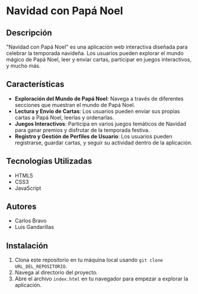 # Navidad con Papá Noel

## Descripción
"Navidad con Papá Noel" es una aplicación web interactiva diseñada para celebrar la temporada navideña. Los usuarios pueden explorar el mundo mágico de Papá Noel, leer y enviar cartas, participar en juegos interactivos, y mucho más.

## Características
- **Exploración del Mundo de Papá Noel**: Navega a través de diferentes secciones que muestran el mundo de Papá Noel.
- **Lectura y Envío de Cartas**: Los usuarios pueden enviar sus propias cartas a Papá Noel, leerlas y ordenarlas.
- **Juegos Interactivos**: Participa en varios juegos temáticos de Navidad para ganar premios y disfrutar de la temporada festiva.
- **Registro y Gestión de Perfiles de Usuario**: Los usuarios pueden registrarse, guardar cartas, y seguir su actividad dentro de la aplicación.

## Tecnologías Utilizadas
- HTML5
- CSS3
- JavaScript

## Autores
- Carlos Bravo
- Luis Gandarillas

## Instalación
1. Clona este repositorio en tu máquina local usando `git clone URL_DEL_REPOSITORIO`.
2. Navega al directorio del proyecto.
3. Abre el archivo `index.html` en tu navegador para empezar a explorar la aplicación.
